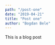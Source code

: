 ```yaml
---
path: "/post-one"
date: "2019-04-21"
title: "Post one"
author: "Bogdan Bele"
---
```


This is a blog post